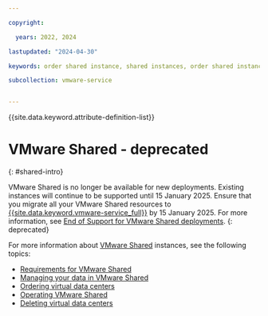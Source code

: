 ```yaml
---

copyright:

  years: 2022, 2024

lastupdated: "2024-04-30"

keywords: order shared instance, shared instances, order shared instance, shared order

subcollection: vmware-service


---
```


{{site.data.keyword.attribute-definition-list}}

# VMware Shared - deprecated
{: #shared-intro}

VMware Shared is no longer be available for new deployments. Existing instances will continue to be supported until 15 January 2025. Ensure that you migrate all your VMware Shared resources to [{{site.data.keyword.vmware-service_full}}](/docs/vmware-service) by 15 January 2025. For more information, see [End of Support for VMware Shared deployments](/docs/vmwaresolutions?topic=vmwaresolutions-eos-vmware-shared).
{: deprecated}

For more information about [VMware Shared](/docs/vmwaresolutions?topic=vmwaresolutions-shared_overview) instances, see the following topics:

* [Requirements for VMware Shared](/docs/vmwaresolutions?topic=vmwaresolutions-shared_planning)
* [Managing your data in VMware Shared](/docs/vmwaresolutions?topic=vmwaresolutions-shared_data)
* [Ordering virtual data centers](/docs/vmwaresolutions?topic=vmwaresolutions-shared_ordering)
* [Operating VMware Shared](/docs/vmwaresolutions?topic=vmwaresolutions-shared_vcd-ops-guide)
* [Deleting virtual data centers](/docs/vmwaresolutions?topic=vmwaresolutions-shared_deletinginstance)
